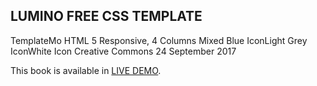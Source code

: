 ## LUMINO FREE CSS TEMPLATE

TemplateMo
HTML 5
Responsive, 4 Columns
Mixed
Blue IconLight Grey IconWhite Icon
Creative Commons
24 September 2017

This book is available in
  <a href="https://goo.gl/HVYLua">LIVE DEMO</a>.
